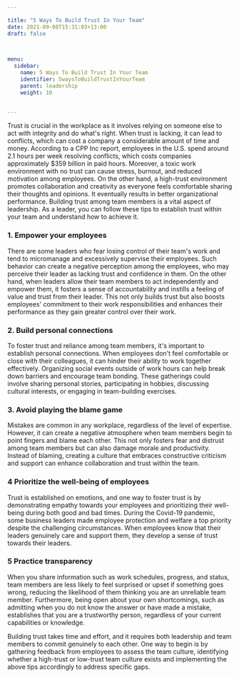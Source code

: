 ```yaml
---

title: "5 Ways To Build Trust In Your Team"
date: 2021-09-08T15:31:03+13:00
draft: false
 


menu:
  sidebar:
    name: 5 Ways To Build Trust In Your Team
    identifier: 5waysToBuildTrustInYourTeam
    parent: leadership
    weight: 10

 
---
```



Trust is crucial in the workplace as it involves relying on someone else to act with integrity and do what's right. When trust is lacking, it can lead to conflicts, which can cost a company a considerable amount of time and money. According to a CPP Inc report, employees in the U.S. spend around 2.1 hours per week resolving conflicts, which costs companies approximately $359 billion in paid hours. Moreover, a toxic work environment with no trust can cause stress, burnout, and reduced motivation among employees.
On the other hand, a high-trust environment promotes collaboration and creativity as everyone feels comfortable sharing their thoughts and opinions. It eventually results in better organizational performance. Building trust among team members is a vital aspect of leadership. As a leader, you can follow these tips to establish trust within your team and understand how to achieve it.


### 1. Empower your employees

There are some leaders who fear losing control of their team's work and tend to micromanage and excessively supervise their employees. Such behavior can create a negative perception among the employees, who may perceive their leader as lacking trust and confidence in them. On the other hand, when leaders allow their team members to act independently and empower them, it fosters a sense of accountability and instills a feeling of value and trust from their leader. This not only builds trust but also boosts employees' commitment to their work responsibilities and enhances their performance as they gain greater control over their work.

### 2. Build personal connections


To foster trust and reliance among team members, it's important to establish personal connections. When employees don't feel comfortable or close with their colleagues, it can hinder their ability to work together effectively. Organizing social events outside of work hours can help break down barriers and encourage team bonding. These gatherings could involve sharing personal stories, participating in hobbies, discussing cultural interests, or engaging in team-building exercises.


### 3. Avoid playing the blame game
Mistakes are common in any workplace, regardless of the level of expertise. However, it can create a negative atmosphere when team members begin to point fingers and blame each other. This not only fosters fear and distrust among team members but can also damage morale and productivity. Instead of blaming, creating a culture that embraces constructive criticism and support can enhance collaboration and trust within the team.

### 4 Prioritize the well-being of employees
Trust is established on emotions, and one way to foster trust is by demonstrating empathy towards your employees and prioritizing their well-being during both good and bad times. During the Covid-19 pandemic, some business leaders made employee protection and welfare a top priority despite the challenging circumstances. When employees know that their leaders genuinely care and support them, they develop a sense of trust towards their leaders.

### 5 Practice transparency
When you share information such as work schedules, progress, and status, team members are less likely to feel surprised or upset if something goes wrong, reducing the likelihood of them thinking you are an unreliable team member. Furthermore, being open about your own shortcomings, such as admitting when you do not know the answer or have made a mistake, establishes that you are a trustworthy person, regardless of your current capabilities or knowledge.

Building trust takes time and effort, and it requires both leadership and team members to commit genuinely to each other. One way to begin is by gathering feedback from employees to assess the team culture, identifying whether a high-trust or low-trust team culture exists and implementing the above tips accordingly to address specific gaps.




